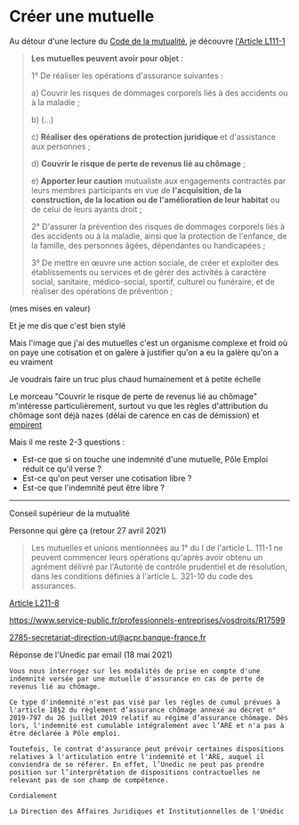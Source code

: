# Créer une mutuelle

Au détour d'une lecture du [Code de la mutualité](https://www.legifrance.gouv.fr/codes/texte_lc/LEGITEXT000006074067/2021-04-21/), je découvre [l'Article L111-1](https://www.legifrance.gouv.fr/codes/article_lc/LEGIARTI000038589881)


> **Les mutuelles peuvent avoir pour objet** :
> 
> 1° De réaliser les opérations d'assurance suivantes :
>
> a) Couvrir les risques de dommages corporels liés à des accidents ou à la maladie ;
> 
> b) (...)
>
> c) **Réaliser des opérations de protection juridique** et d'assistance aux personnes ;
>
> d) **Couvrir le risque de perte de revenus lié au chômage** ;
> 
> e) **Apporter leur caution** mutualiste aux engagements contractés par leurs membres participants en vue de **l'acquisition, de la construction, de la location ou de l'amélioration de leur habitat** ou de celui de leurs ayants droit ;
> 
> 2° D'assurer la prévention des risques de dommages corporels liés à des accidents ou à la maladie, ainsi que la protection de l'enfance, de la famille, des personnes âgées, dépendantes ou handicapées ;
>
> 3° De mettre en œuvre une action sociale, de créer et exploiter des établissements ou services et de gérer des activités à caractère social, sanitaire, médico-social, sportif, culturel ou funéraire, et de réaliser des opérations de prévention ;

(mes mises en valeur)

Et je me dis que c'est bien stylé

Mais l'image que j'ai des mutuelles c'est un organisme complexe et froid où on paye une cotisation et on galère à justifier qu'on a eu la galère qu'on a eu vraiment

Je voudrais faire un truc plus chaud humainement et à petite échelle

Le morceau "Couvrir le risque de perte de revenus lié au chômage" m'intéresse particulièrement, surtout vu que les règles d'attribution du chômage sont déjà nazes (délai de carence en cas de démission) et [empirent](https://www.youtube.com/watch?v=dw16dmvWJ4E)

Mais il me reste 2-3 questions :
- Est-ce que si on touche une indemnité d'une mutuelle, Pôle Emploi réduit ce qu'il verse ?
- Est-ce qu'on peut verser une cotisation libre ?
- Est-ce que l'indemnité peut être libre ?


---

Conseil supérieur de la mutualité

Personne qui gère ça (retour 27 avril 2021)
<!--
virginie.doublet@sante.gouv.fr
-->

> Les mutuelles et unions mentionnées au 1° du I de l'article L. 111-1 ne peuvent commencer leurs opérations qu'après avoir obtenu un agrément délivré par l'Autorité de contrôle prudentiel et de résolution, dans les conditions définies à l'article L. 321-10 du code des assurances. 

[Article L211-8](https://www.legifrance.gouv.fr/codes/article_lc/LEGIARTI000030438379)

https://www.service-public.fr/professionnels-entreprises/vosdroits/R17599


2785-secretariat-direction-ut@acpr.banque-france.fr


<!--

Bonjour,

Avec un petit collectif dont je fais partie, nous aspirons à créer une mutuelle.
Cette mutuelle aurait notamment pour objet de "Couvrir le risque de perte de revenus lié au chômage" (Article L111-1 du code de la Mutualité, 1° d) )

Ma compréhension de l'article L211-8 est qu'il est nécessaire d'obtenir un agrément et je crois comprendre que vous êtes l'entité qui délivrez cet agrément

Je vous écris aujourd'hui car il nous reste des questions quant à ce que nous avons le droit d'écrire dans les statuts pour obtenir l'agrément et ce que nous n'avons pas le droit d'écrire.
Nous réfléchissons notamment à un système où chaque membre pourrait faire varier librement le montant de sa propre cotisation d'une manière qui serait transparente auprès des autres membres et nous demandons si codifier un tel système dans les statuts serait légal.
Nous avons d'autres questions de ce type.

Une première approche pourrait être de vous envoyer des demandes d'agrément, se les faire refuser, apprendre et retenter notre chance. Mais nous préférons une approche plus douce où nous pourrions discuter avec vous de ces questions, idéalement lors d'un appel de 20-30 minutes

Seriez-vous disponible dans les jours/semaines qui viennent pour un tel appel ?
Cet appel sera aussi pour nous l'occasion de mieux comprendre les points auquel nous devons être particulièrement vigilants lors de notre demande d'agrément

Je vous remercie pour l'attention que vous aurez accordés à cet email

Je vous souhaite une belle journée,

David



-->

Réponse de l'Unedic par email (18 mai 2021)

```
Vous nous interrogez sur les modalités de prise en compte d'une indemnité versée par une mutuelle d'assurance en cas de perte de revenus lié au chômage.

Ce type d'indemnité n'est pas visé par les règles de cumul prévues à l'article 18§2 du règlement d’assurance chômage annexé au décret n° 2019-797 du 26 juillet 2019 relatif au régime d’assurance chômage. Dès lors, l'indemnité est cumulable intégralement avec l’ARE et n'a pas à être déclarée à Pôle emploi.

Toutefois, le contrat d'assurance peut prévoir certaines dispositions relatives à l'articulation entre l'indemnité et l'ARE, auquel il conviendra de se référer. En effet, l’Unedic ne peut pas prendre position sur l’interprétation de dispositions contractuelles ne relevant pas de son champ de compétence.

Cordialement

La Direction des Affaires Juridiques et Institutionnelles de l'Unédic
```